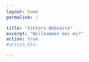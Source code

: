 ```yaml
---
layout: home
permalink: /

title: "Viktors Webseite"
excerpt: "Willkommen bei mir"
action: true
#action_btn:

---
```

